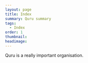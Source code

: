 ```yaml
---
layout: page
title: Index
summary: Quru summary
tags:
  - Index
order: 1
thumbnail:
headimage:
---
```


Quru is a really important organisation.
